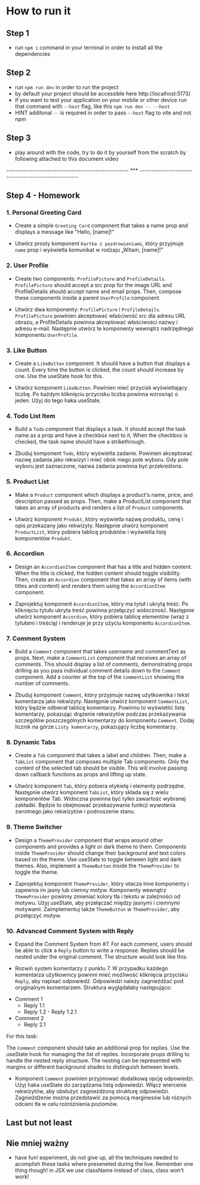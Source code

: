 # How to run it

## Step 1

- run `npm i` command in your terminal in order to install all the dependencies

## Step 2

- run `npm run dev` in order to run the project
- by default your project should be accessible here http://localhost:5173/
- if you want to test your application on your mobile or other device run that command with `--host` flag, like this `npm run dev -- --host`
- HINT additonal `--` is required in order to pass `--host` flag to vite and not npm

## Step 3

- play around with the code, try to do it by yourself from the scratch by following attached to this document video

--------------------------------------------------- *** ---------------------------------------------------- 

## Step 4 - Homework

### 1. Personal Greeting Card

- Create a simple `Greeting Card` component that takes a name prop and displays a message like "Hello, [name]!"

* Utwórz prosty komponent `Kartka z pozdrowieniami`, który przyjmuje `name` prop i wyświetla komunikat w rodzaju „Witam, [name]!”

### 2. User Profile

- Create two components: `ProfilePicture` and `ProfileDetails`. `ProfilePicture` should accept a src prop for the image URL and ProfileDetails should accept name and email props. Then, compose these components inside a parent `UserProfile` component.

* Utwórz dwa komponenty: `ProfilePicture` i `ProfileDetails`. `ProfilePicture` powinien akceptować właściwość src dla adresu URL obrazu, a ProfileDetails powinna akceptować właściwości nazwy i adresu e-mail. Następnie utwórz te komponenty wewnątrz nadrzędnego komponentu `UserProfile`.

### 3. Like Button

- Create a `LikeButton` component. It should have a button that displays a count. Every time the button is clicked, the count should increase by one. Use the useState hook for this.

* Utwórz komponent `LikeButton`. Powinien mieć przycisk wyświetlający liczbę. Po każdym kliknięciu przycisku liczba powinna wzrosnąć o jeden. Użyj do tego haka useState.

### 4. Todo List Item

- Build a `Todo` component that displays a task. It should accept the task name as a prop and have a checkbox next to it. When the checkbox is checked, the task name should have a strikethrough.

* Zbuduj komponent `Todo`, który wyświetla zadanie. Powinien akceptować nazwę zadania jako rekwizyt i mieć obok niego pole wyboru. Gdy pole wyboru jest zaznaczone, nazwa zadania powinna być przekreślona.

### 5. Product List

- Make a `Product` component which displays a product's name, price, and description passed as props. Then, make a ProductList component that takes an array of products and renders a list of `Product` components.

* Utwórz komponent `Produkt`, który wyświetla nazwę produktu, cenę i opis przekazany jako rekwizyty. Następnie utwórz komponent `ProductList`, który pobiera tablicę produktów i wyświetla listę komponentów `Produkt`.

### 6. Accordion

- Design an `AccordionItem` component that has a title and hidden content. When the title is clicked, the hidden content should toggle visibility. Then, create an `Accordion` component that takes an array of items (with titles and content) and renders them using the `AccordionItem` component.

* Zaprojektuj komponent `AccordionItem`, który ma tytuł i ukrytą treść. Po kliknięciu tytułu ukryta treść powinna przełączyć widoczność. Następnie utwórz komponent `Accordion`, który pobiera tablicę elementów (wraz z tytułami i treścią) i renderuje je przy użyciu komponentu `AccordionItem`.

### 7. Comment System

- Build a `Comment` component that takes username and commentText as props. Next, make a `CommentList` component that receives an array of comments. This should display a list of comments, demonstrating props drilling as you pass individual comment details down to the `Comment` component. Add a counter at the top of the `CommentList` showing the number of comments.

* Zbuduj komponent `Comment`, który przyjmuje nazwę użytkownika i tekst komentarza jako rekwizyty. Następnie utwórz komponent `CommentList`, który będzie odbierał tablicę komentarzy. Powinno to wyświetlić listę komentarzy, pokazując drążenie rekwizytów podczas przekazywania szczegółów poszczególnych komentarzy do komponentu `Comment`. Dodaj licznik na górze `Listy komentarzy`, pokazujący liczbę komentarzy.

### 8. Dynamic Tabs

- Create a `Tab` component that takes a label and children. Then, make a `TabList` component that composes multiple Tab components. Only the content of the selected tab should be visible. This will involve passing down callback functions as props and lifting up state.

* Utwórz komponent `Tab`, który pobiera etykietę i elementy podrzędne. Następnie utwórz komponent `TabList`, który składa się z wielu komponentów Tab. Widoczna powinna być tylko zawartość wybranej zakładki. Będzie to obejmować przekazywanie funkcji wywołania zwrotnego jako rekwizytów i podnoszenie stanu.

### 9. Theme Switcher

- Design a `ThemeProvider` component that wraps around other components and provides a light or dark theme to them. Components inside `ThemeProvider` should change their background and text colors based on the theme. Use useState to toggle between light and dark themes. Also, implement a `ThemeButton` inside the `ThemeProvider` to toggle the theme.

* Zaprojektuj komponent `ThemeProvider`, który otacza inne komponenty i zapewnia im jasny lub ciemny motyw. Komponenty wewnątrz `ThemeProvider` powinny zmieniać kolory tła i tekstu w zależności od motywu. Użyj useState, aby przełączać między jasnymi i ciemnymi motywami. Zaimplementuj także `ThemeButton` w `ThemeProvider`, aby przełączyć motyw.

### 10. Advanced Comment System with Reply

- Expand the Comment System from #7. For each comment, users should be able to click a `Reply` button to write a response. Replies should be nested under the original comment. The structure would look like this:

* Rozwiń system komentarzy z punktu 7. W przypadku każdego komentarza użytkownicy powinni mieć możliwość kliknięcia przycisku `Reply`, aby napisać odpowiedź. Odpowiedzi należy zagnieżdżać pod oryginalnym komentarzem. Struktura wyglądałaby następująco:

- Comment 1
  - Reply 1.1
  - Reply 1.2 - Reply 1.2.1
- Comment 2
  - Reply 2.1
  
For this task:

The `Comment` component should take an additional prop for replies.
Use the useState hook for managing the list of replies.
Incorporate props drilling to handle the nested reply structure.
The nesting can be represented with margins or different background shades to distinguish between levels.

* Komponent `Comment` powinien przyjmować dodatkową opcję odpowiedzi.
Użyj haka useState do zarządzania listą odpowiedzi.
Włącz wiercenie rekwizytów, aby obsłużyć zagnieżdżoną strukturę odpowiedzi.
Zagnieżdżenie można przedstawić za pomocą marginesów lub różnych odcieni tła w celu rozróżnienia poziomów.

## Last but not least
## Nie mniej ważny

- have fun! experiment, do not give up, all the techniques needed to acomplish these tasks where preseneted during the live. Remember one thing though! in JSX we use className instead of class, class won't work!
